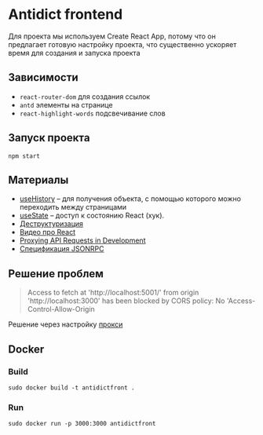 # Antidict frontend

Для проекта мы используем Create React App, потому что он предлагает
готовую настройку проекта, что существенно ускоряет время для создания
и запуска проекта

## Зависимости

* `react-router-dom` для создания ссылок
* `antd` элементы на странице
* `react-highlight-words` подсвечивание слов

## Запуск проекта

```shell script
npm start
```

## Материалы

* [useHistory](https://reactrouter.com/web/api/Hooks/usehistory) – для 
получения объекта, с помощью которого можно переходить между страницами
* [useState](https://ru.reactjs.org/docs/hooks-state.html) – доступ к состоянию React (хук).
* [Деструктуризация](https://learn.javascript.ru/destructuring)
* [Видео про React](https://learn.javascript.ru/screencast/react)
* [Proxying API Requests in Development](https://create-react-app.dev/docs/proxying-api-requests-in-development/#configuring-the-proxy-manually)
* [Спецификация JSONRPC](https://www.jsonrpc.org/specification)

## Решение проблем
> Access to fetch at 'http://localhost:5001/' from origin 'http://localhost:3000' has been blocked by CORS policy: No 'Access-Control-Allow-Origin

Решение через настройку [прокси](https://create-react-app.dev/docs/proxying-api-requests-in-development/#configuring-the-proxy-manually)

## Docker

### Build

```
sudo docker build -t antidictfront .
```

### Run
```
sudo docker run -p 3000:3000 antidictfront
```
